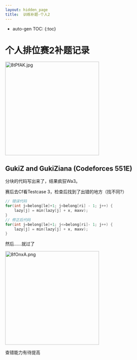 ```yaml
---
layout: hidden_page
title:  训练补题-个人2
---
```


* auto-gen TOC:
{:toc}
# 个人排位赛2补题记录

<img src="https://s1.ax1x.com/2020/03/16/8tPfAK.jpg" alt="8tPfAK.jpg" title="8tPfAK.jpg" width=300/>

## GukiZ and GukiZiana (Codeforces 551E)

分块的代码写出来了，结果疯狂Wa3。

赛后去Cf看Testcase 3，检查后找到了出错的地方（找不同?）

```c++
// 错误代码
for(int j=belong[le]+1; j<belong[ri] - 1; j++) {
    lazy[j] = min(lazy[j] + x, maxv);
}
// 修正后代码
for(int j=belong[le]+1; j<=belong[ri]- 1; j++) {
    lazy[j] = min(lazy[j] + x, maxv);
}
```

然后......就过了

<img src="https://s1.ax1x.com/2020/03/21/8fOnxA.png" alt="8fOnxA.png" title="8fOnxA.png" width=300/>

查错能力有待提高




